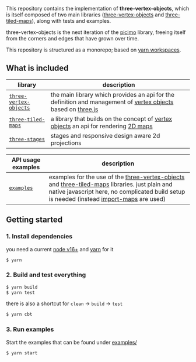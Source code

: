 This repository contains the implementation of **three-vertex-objects**, which is itself composed of two main libraries ([three-vertex-objects](./three-vertex-objects/) and [three-tiled-maps](./three-tiled-maps/)), along with tests and examples.

three-vertex-objects is the next iteration of the [picimo](https://github.com/spearwolf/picimo) library, freeing itself from the corners and edges that have grown over time.

This repository is structured as a monorepo; based on [yarn workspaces](https://yarnpkg.com/features/workspaces).

## What is included

| library | description |
|-|-|
| [`three-vertex-objects`](./three-vertex-objects/) | the main library which provides an api for the definition and management of [vertex objects](./ThinkTank.md) based on [three.js](https://threejs.org/) |
| [`three-tiled-maps`](./three-tiled-maps/) | a library that builds on the concept of [vertex objects](./ThinkTank.md) an api for rendering [2D maps](./three-tiled-maps/src/README.md) |
| [`three-stages`](./three-stages/) | stages and responsive design aware 2d projections |

| API usage examples | description |
|-|-|
| [`examples`](./examples/) | examples for the use of the [three-vertex-objects](./three-vertex-objects/) and [three-tiled-maps](./three-tiled-maps/) libraries. just plain and native javascript here, no complicated build setup is needed (instead [import-maps](https://caniuse.com/import-maps) are used) |


## Getting started

### 1. Install dependencies

you need a current [node v16+](https://nodejs.org/) and [yarn](https://yarnpkg.com/) for it

```sh
$ yarn
```

### 2. Build and test everything

```sh
$ yarn build
$ yarn test
```

there is also a shortcut for `clean` &rarr; `build` &rarr; `test`

```sh
$ yarn cbt
```


### 3. Run examples

Start the examples that can be found under [examples/](./examples/)

```sh
$ yarn start
```
